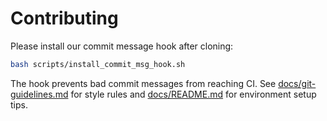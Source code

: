 # Contributing

Please install our commit message hook after cloning:

```bash
bash scripts/install_commit_msg_hook.sh
```

The hook prevents bad commit messages from reaching CI. See
[docs/git-guidelines.md](docs/git-guidelines.md) for style rules and
[docs/README.md](docs/README.md) for environment setup tips.
